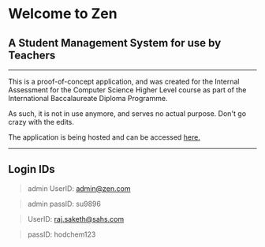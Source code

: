 

# Welcome to Zen 
## A Student Management System for use by Teachers

***
This is a proof-of-concept application, and was created for the Internal Assessment for the Computer Science Higher Level course as part of the International Baccalaureate Diploma Programme.

As such, it is not in use anymore, and serves no actual purpose. Don't go crazy with the edits.

The application is being hosted and can be accessed [here.](https://inf-zen.herokuapp.com/)

***
## Login IDs

 >admin UserID: admin@zen.com

 >admin passID: su9896



> UserID: raj.saketh@sahs.com

> passID: hodchem123
 #